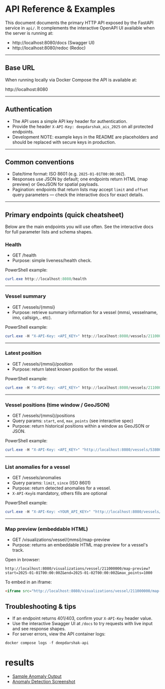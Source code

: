 # API Reference & Examples

This document documents the primary HTTP API exposed by the FastAPI service in `api/`.
It complements the interactive OpenAPI UI available when the server is running at:

- http://localhost:8080/docs (Swagger UI)
- http://localhost:8080/redoc (Redoc)

---

## Base URL

When running locally via Docker Compose the API is available at:

http://localhost:8080

---

## Authentication

- The API uses a simple API key header for authentication.
- Provide the header `X-API-Key: deepdarshak_ais_2025` on all protected endpoints.
- Development NOTE: example keys in the README are placeholders and should be replaced with secure keys in production.

---

## Common conventions

- Date/time format: ISO 8601 (e.g. `2025-01-01T00:00:00Z`).
- Responses use JSON by default; one endpoints return HTML (map preview) or GeoJSON for spatial payloads.
- Pagination: endpoints that return lists may accept `limit` and `offset` query parameters — check the interactive docs for exact details.

---

## Primary endpoints (quick cheatsheet)

Below are the main endpoints you will use often. See the interactive docs for full parameter lists and schema shapes.

### Health
- GET /health
- Purpose: simple liveness/health check.

PowerShell example:

```powershell
curl.exe http://localhost:8080/health
```

---

### Vessel summary
- GET /vessels/{mmsi}
- Purpose: retrieve summary information for a vessel (mmsi, vesselname, imo, callsign,.. etc).

PowerShell example:

```powershell
curl.exe -H "X-API-Key: <API_KEY>" http://localhost:8080/vessels/211000000
```

---

### Latest position
- GET /vessels/{mmsi}/position
- Purpose: return latest known position for the vessel.

PowerShell example:

```powershell
curl.exe -H "X-API-Key: <API_KEY>" http://localhost:8080/vessels/211000000/position
```

---

### Vessel positions (time window / GeoJSON)
- GET /vessels/{mmsi}/positions
- Query params: `start`, `end`, `max_points` (see interactive spec)
- Purpose: return historical positions within a window as GeoJSON or JSON.

PowerShell example:

```powershell
curl.exe -H "X-API-Key: <API_KEY>" "http://localhost:8080/vessels/538001646/positions?start=2025-01-01T00:00:00Z&end=2025-01-02T00:00:00Z&max_points=500"
```

---

### List anomalies for a vessel
- GET /vessels/anomalies
- Query params: `limit`, `since` (ISO 8601)
- Purpose: return detected anomalies for a vessel.
- `X-API-Key`is mandatory, others fills are optional

PowerShell example:

```powershell
curl.exe -H "X-API-Key: <YOUR_API_KEY>" "http://localhost:8080/vessels/211000000/anomalies?limit=50&since=2025-01-01T00:01:12Z"
```

---

### Map preview (embeddable HTML)
- GET /visualizations/vessel/{mmsi}/map-preview
- Purpose: returns an embeddable HTML map preview for a vessel's track.

Open in browser:

```
http://localhost:8080/visualizations/vessel/211000000/map-preview?start=2025-01-01T00:00:00Z&end=2025-01-02T00:00:00Z&max_points=1000
```

To embed in an iframe:

```html
<iframe src="http://localhost:8080/visualizations/vessel/211000000/map-preview" width="800" height="600"></iframe>
```


## Troubleshooting & tips

- If an endpoint returns 401/403, confirm your `X-API-Key` header value.
- Use the interactive Swagger UI at `/docs` to try requests with live input and see response shapes.
- For server errors, view the API container logs:

```powershell
docker compose logs -f deepdarshak-api
```

# results
- [Sample Anomaly Output](docs/samples/anomalies_response.json)
- [Anomaly Detection Screenshot](screenshots/anomalies.png)